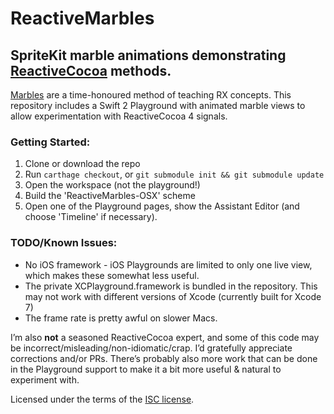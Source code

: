 # ReactiveMarbles

## SpriteKit marble animations demonstrating [ReactiveCocoa](https://github.com/ReactiveCocoa/ReactiveCocoa/tree/swift2) methods.

[Marbles](http://rxmarbles.com) are a time-honoured method of teaching RX concepts. This repository includes a Swift 2 Playground with animated marble views to allow experimentation with ReactiveCocoa 4 signals.

### Getting Started:

1. Clone or download the repo
2. Run `carthage checkout`, or `git submodule init && git submodule update`
3. Open the workspace (not the playground!)
4. Build the 'ReactiveMarbles-OSX' scheme
5. Open one of the Playground pages, show the Assistant Editor (and choose 'Timeline' if necessary).

### TODO/Known Issues:

* No iOS framework - iOS Playgrounds are limited to only one live view, which makes these somewhat less useful.
* The private XCPlayground.framework is bundled in the repository. This may not work with different versions of Xcode (currently built for Xcode 7)
* The frame rate is pretty awful on slower Macs. 

I’m also **not** a seasoned ReactiveCocoa expert, and some of this code may be incorrect/misleading/non-idiomatic/crap. I’d gratefully appreciate corrections and/or PRs. There’s probably also more work that can be done in the Playground support to make it a bit more useful & natural to experiment with.

Licensed under the terms of the [ISC license](http://opensource.org/licenses/ISC).
